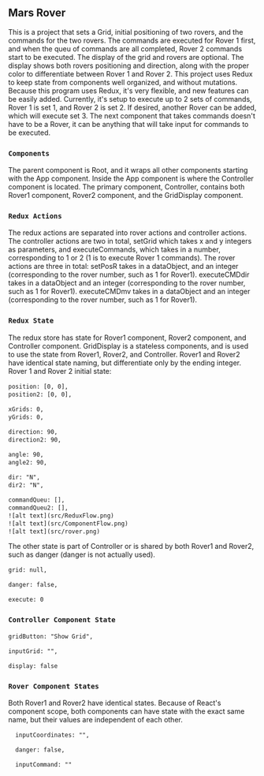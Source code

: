 ## Mars Rover

This is a project that sets a Grid, initial positioning of two rovers, and the commands for the two rovers. The commands are executed for Rover 1 first, and when the queu of commands are all completed, Rover 2 commands start to be executed. The display of the grid and rovers are optional. The display shows both rovers positioning and direction, along with the proper color to differentiate between Rover 1 and Rover 2. This project uses Redux to keep state from components well organized, and without mutations. Because this program uses Redux, it's very flexible, and new features can be easily added. Currently, it's setup to execute up to 2 sets of commands, Rover 1 is set 1, and Rover 2 is set 2. If desired, another Rover can be added, which will execute set 3. The next component that takes commands doesn't have to be a Rover, it can be anything that will take input for commands to be executed.

### `Components`

The parent component is Root, and it wraps all other components starting with the App component. Inside the App component is where the Controller component is located. The primary component, Controller, contains both Rover1 component, Rover2 component, and the GridDisplay component.

### `Redux Actions`

The redux actions are separated into rover actions and controller actions.
The controller actions are two in total, setGrid which takes x and y integers as parameters, and executeCommands, which takes in a number, corresponding to 1 or 2 (1 is to execute Rover 1 commands).
The rover actions are three in total:
setPosR takes in a dataObject, and an integer (corresponding to the rover number, such as 1 for Rover1).
executeCMDdir takes in a dataObject and an integer (corresponding to the rover number, such as 1 for Rover1).
executeCMDmv takes in a dataObject and an integer (corresponding to the rover number, such as 1 for Rover1).

### `Redux State`

The redux store has state for Rover1 component, Rover2 component, and Controller component. GridDisplay is a stateless components, and is used to use the state from Rover1, Rover2, and Controller.
Rover1 and Rover2 have identical state naming, but differentiate only by the ending integer.
Rover 1 and Rover 2 initial state:

  <!-- Rover position -->

    position: [0, 0],
    position2: [0, 0],

<!-- Grid -->

    xGrids: 0,
    yGrids: 0,

<!--  Clockwise angle -->

    direction: 90,
    direction2: 90,

<!--  Counter-clockwise angle -->
  <!--  needed for CSS transform -->

    angle: 90,
    angle2: 90,

  <!-- Direction as NSEW -->

    dir: "N",
    dir2: "N",

<!-- the queue of commands from input -->
  <!-- converted to an array to keep track -->

    commandQueu: [],
    commandQueu2: [],
    ![alt text](src/ReduxFlow.png)
    ![alt text](src/ComponentFlow.png)
    ![alt text](src/rover.png)

The other state is part of Controller or is shared by both Rover1 and Rover2, such as danger (danger is not actually used).

<!-- Grid -->

    grid: null,

<!--  When the rover was going out of boundary. -->

  <!-- Will stop before going out of boundary -->

    danger: false,

  <!-- Starts executing when it's not zero -->

    execute: 0

### `Controller Component State`

<!-- description of button -->

    gridButton: "Show Grid",

<!-- the grid dimensions from input -->

    inputGrid: "",

<!-- Display the grid === true by default -->

    display: false

### `Rover Component States`

Both Rover1 and Rover2 have identical states. Because of React's component scope, both components can have state with the exact same name, but their values are independent of each other.

<!-- // input for the coordinates -->

      inputCoordinates: "",

<!-- When the rover was going out of boundary. -->
<!-- Will stop before going out of boundary -->

      danger: false,

<!-- input for the commands -->

      inputCommand: ""
